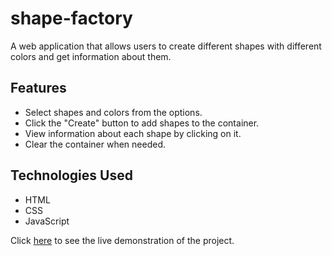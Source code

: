 # shape-factory

A web application that allows users to create different shapes with different colors and get information about them.

## Features

- Select shapes and colors from the options.
- Click the "Create" button to add shapes to the container.
- View information about each shape by clicking on it.
- Clear the container when needed.

## Technologies Used

- HTML
- CSS
- JavaScript

Click [here](#) to see the live demonstration of the project.
